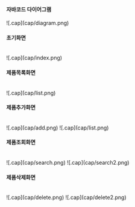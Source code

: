 <h4>자바코드 다이어그램</h4>
![.cap](cap/diagram.png)<br/>

<h4>초기화면</h4><br/>
![.cap](cap/index.png)<br/>

<h4>제품목록화면</h4><br/>
![.cap](cap/list.png)<br/>

<h4>제품추가화면</h4><br/>
![.cap](cap/add.png)
![.cap](cap/list.png)<br/>

<h4>제품조회화면</h4><br/>
![.cap](cap/search.png)
![.cap](cap/search2.png)<br/>

<h4>제품삭제화면</h4><br/>
![.cap](cap/delete.png)
![.cap](cap/delete2.png)<br/>